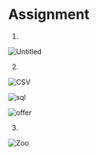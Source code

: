 # Assignment
1. 
![Untitled](https://user-images.githubusercontent.com/80156125/114596692-97c27e00-9c98-11eb-8210-dc283f833f10.png)

2.
![CSV](https://user-images.githubusercontent.com/80156125/114599300-96df1b80-9c9b-11eb-9959-37d05ad00d01.gif)

![sql](https://user-images.githubusercontent.com/80156125/114604088-2fc46580-9ca1-11eb-988d-09fed8242bed.png)

![offer](https://user-images.githubusercontent.com/80156125/114604162-44086280-9ca1-11eb-8459-3597a5d65312.png)

3.
![Zoo](https://user-images.githubusercontent.com/80156125/114600025-87ac9d80-9c9c-11eb-8362-b11d22cf5fd9.gif)

